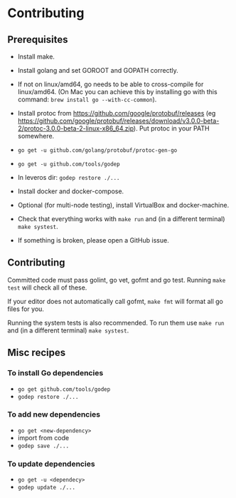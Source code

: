 
Contributing
============

Prerequisites
-------------

* Install make.
* Install golang and set GOROOT and GOPATH correctly.
* If not on linux/amd64, go needs to be able to cross-compile for linux/amd64.
    (On Mac you can achieve this by installing go with this command:
    `brew install go --with-cc-common`).
* Install protoc from https://github.com/google/protobuf/releases (eg https://github.com/google/protobuf/releases/download/v3.0.0-beta-2/protoc-3.0.0-beta-2-linux-x86_64.zip). Put protoc in your PATH somewhere.
* `go get -u github.com/golang/protobuf/protoc-gen-go`
* `go get -u github.com/tools/godep`
* In leveros dir: `godep restore ./...`
* Install docker and docker-compose.
* Optional (for multi-node testing), install VirtualBox and docker-machine.

* Check that everything works with `make run` and (in a different terminal)
    `make systest`.
* If something is broken, please open a GitHub issue.

Contributing
------------

Committed code must pass golint, go vet, gofmt and go test. Running `make test`
will check all of these.

If your editor does not automatically call gofmt, `make fmt` will format all go
files for you.

Running the system tests is also recommended. To run them use `make run`
and (in a different terminal) `make systest`.

Misc recipes
------------

### To install Go dependencies

* `go get github.com/tools/godep`
* `godep restore ./...`

### To add new dependencies

* `go get <new-dependency>`
* import from code
* `godep save ./...`

### To update dependencies

* `go get -u <dependecy>`
* `godep update ./...`
